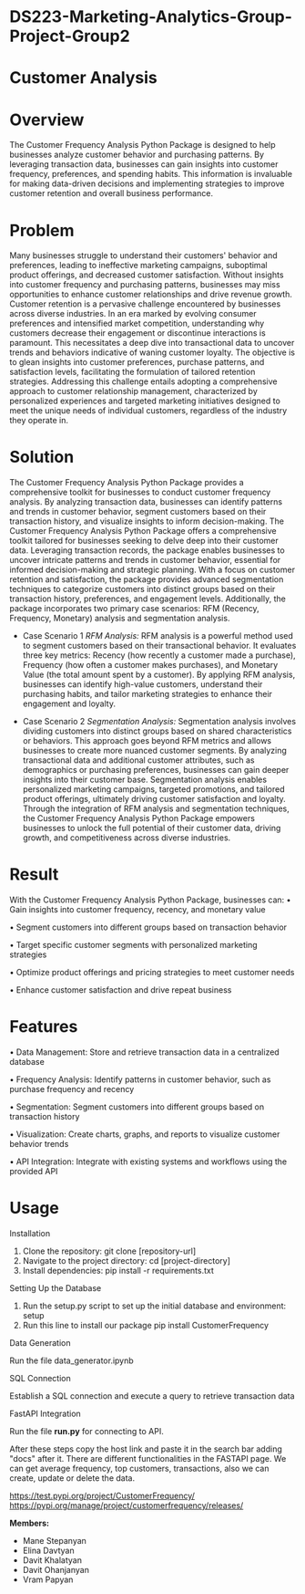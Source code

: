# DS223-Marketing-Analytics-Group-Project-Group2
# Customer Analysis 

# Overview
The Customer Frequency Analysis Python Package is designed to help businesses analyze customer behavior and purchasing patterns. By leveraging transaction data, businesses can gain insights into customer frequency, preferences, and spending habits. This information is invaluable for making data-driven decisions and implementing strategies to improve customer retention and overall business performance. 

# Problem
Many businesses struggle to understand their customers' behavior and preferences, leading to ineffective marketing campaigns, suboptimal product offerings, and decreased customer satisfaction. Without insights into customer frequency and purchasing patterns, businesses may miss opportunities to enhance customer relationships and drive revenue growth. 
Customer retention is a pervasive challenge encountered by businesses across diverse industries. In an era marked by evolving consumer preferences and intensified market competition, understanding why customers decrease their engagement or discontinue interactions is paramount. This necessitates a deep dive into transactional data to uncover trends and behaviors indicative of waning customer loyalty. The objective is to glean insights into customer preferences, purchase patterns, and satisfaction levels, facilitating the formulation of tailored retention strategies. Addressing this challenge entails adopting a comprehensive approach to customer relationship management, characterized by personalized experiences and targeted marketing initiatives designed to meet the unique needs of individual customers, regardless of the industry they operate in.

# Solution 
The Customer Frequency Analysis Python Package provides a comprehensive toolkit for businesses to conduct customer frequency analysis. By analyzing transaction data, businesses can identify patterns and trends in customer behavior, segment customers based on their transaction history, and visualize insights to inform decision-making.
The Customer Frequency Analysis Python Package offers a comprehensive toolkit tailored for businesses seeking to delve deep into their customer data. Leveraging transaction records, the package enables businesses to uncover intricate patterns and trends in customer behavior, essential for informed decision-making and strategic planning. With a focus on customer retention and satisfaction, the package provides advanced segmentation techniques to categorize customers into distinct groups based on their transaction history, preferences, and engagement levels. Additionally, the package incorporates two primary case scenarios: RFM (Recency, Frequency, Monetary) analysis and segmentation analysis.

- Case Scenario 1
  *RFM Analysis:* RFM analysis is a powerful method used to segment customers based on their transactional behavior. It evaluates three key metrics: Recency (how recently a customer made a purchase), Frequency (how often a customer makes purchases), and Monetary Value (the total amount spent by a customer). By applying RFM analysis, businesses can identify high-value customers, understand their purchasing habits, and tailor marketing strategies to enhance their engagement and loyalty.

- Case Scenario 2
  *Segmentation Analysis:* Segmentation analysis involves dividing customers into distinct groups based on shared characteristics or behaviors. This approach goes beyond RFM metrics and allows businesses to create more nuanced customer segments. By analyzing transactional data and additional customer attributes, such as demographics or purchasing preferences, businesses can gain deeper insights into their customer base. Segmentation analysis enables personalized marketing campaigns, targeted promotions, and tailored product offerings, ultimately driving customer satisfaction and loyalty.
Through the integration of RFM analysis and segmentation techniques, the Customer Frequency Analysis Python Package empowers businesses to unlock the full potential of their customer data, driving growth, and competitiveness across diverse industries.

# Result
With the Customer Frequency Analysis Python Package, businesses can:
•	Gain insights into customer frequency, recency, and monetary value

•	Segment customers into different groups based on transaction behavior

•	Target specific customer segments with personalized marketing strategies

•	Optimize product offerings and pricing strategies to meet customer needs

•	Enhance customer satisfaction and drive repeat business

# Features
•	Data Management: Store and retrieve transaction data in a centralized database

•	Frequency Analysis: Identify patterns in customer behavior, such as purchase frequency and recency

•	Segmentation: Segment customers into different groups based on transaction history

•	Visualization: Create charts, graphs, and reports to visualize customer behavior trends

•	API Integration: Integrate with existing systems and workflows using the provided API

# Usage
Installation

1.	Clone the repository: git clone [repository-url]
2.	Navigate to the project directory: cd [project-directory]
3.	Install dependencies: pip install -r requirements.txt

Setting Up the Database

1.	Run the setup.py script to set up the initial database and environment: setup
2.	Run this line to install our package
pip install CustomerFrequency


Data Generation

Run the file data_generator.ipynb

SQL Connection

Establish a SQL connection and execute a query to retrieve transaction data 

FastAPI Integration

Run the file **run.py** for connecting to API.

After these steps copy the host link and paste it in the search bar adding "docs" after it. There are different functionalities in the FASTAPI page. We can get average frequency, top customers, transactions, also we can create, update or delete the data. 







https://test.pypi.org/project/CustomerFrequency/
https://pypi.org/manage/project/customerfrequency/releases/


**Members:**

- Mane Stepanyan
- Elina Davtyan
- Davit Khalatyan
- Davit Ohanjanyan
- Vram Papyan
